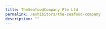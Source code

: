 ```yaml
---
title: TheSeafoodCompany Pte Ltd
permalink: /exhibitors/the-seafood-company
description: ""
---
```

